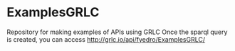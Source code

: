 # ExamplesGRLC
Repository for making examples of APIs using GRLC
Once the sparql query is created, you can access http://grlc.io/api/fyedro/ExamplesGRLC/
